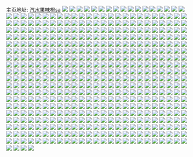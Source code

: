 主页地址: [汽水果味橙sa](https://weibo.com/u/2943602371) 
![](https://wx4.sinaimg.cn/mw2000/af73cec3ly1fm65hm8ot7j20u20u040y.jpg) 
![](https://wx4.sinaimg.cn/mw2000/af73cec3ly1fm65hmw2gzj20u20u0aca.jpg) 
![](https://wx4.sinaimg.cn/mw2000/af73cec3ly1fm65hnww71j20u00u2wjl.jpg) 
![](https://wx4.sinaimg.cn/mw2000/af73cec3ly1fm65hoxb8oj20u20u0why.jpg) 
![](https://wx4.sinaimg.cn/mw2000/af73cec3ly1fm65hpz4c9j20u0140jvy.jpg) 
![](https://wx4.sinaimg.cn/mw2000/af73cec3ly1fm65hw9wbtj22c0340u0x.jpg) 
![](https://wx4.sinaimg.cn/mw2000/af73cec3ly1fm65i18qomj22c02c0e81.jpg) 
![](https://wx4.sinaimg.cn/mw2000/af73cec3ly1fm65i3cevoj20pb0pbwty.jpg) 
![](https://wx4.sinaimg.cn/mw2000/af73cec3ly1fm65ae21bmj20rs0ri1ai.jpg) 
![](https://wx4.sinaimg.cn/mw2000/af73cec3ly1fm657tgxgsj20rs0w3e24.jpg) 
![](https://wx4.sinaimg.cn/mw2000/af73cec3ly1fm657vqfzsj20rs0puarf.jpg) 
![](https://wx4.sinaimg.cn/mw2000/af73cec3ly1fm657q00suj20rs0vkx2c.jpg) 
![](https://wx4.sinaimg.cn/mw2000/af73cec3ly1fm657ydxc1j20rs0tf4j3.jpg) 
![](https://wx4.sinaimg.cn/mw2000/af73cec3ly1fm6584soskj20rs2651ky.jpg) 
![](https://wx4.sinaimg.cn/mw2000/af73cec3ly1fm6587xtgej20rs0vctvv.jpg) 
![](https://wx4.sinaimg.cn/mw2000/af73cec3ly1fm658a7pr1j20rs0ninec.jpg) 
![](https://wx4.sinaimg.cn/mw2000/af73cec3ly1fm5qyq45sqj20yi1a0kjm.jpg) 
![](https://wx4.sinaimg.cn/mw2000/af73cec3ly1fm0fkssz9kj20qo140tc0.jpg) 
![](https://wx4.sinaimg.cn/mw2000/af73cec3ly1fm0fktdiu1j20rs0ii0uh.jpg) 
![](https://wx4.sinaimg.cn/mw2000/af73cec3ly1flyzgnk48hj20qo1bfah1.jpg) 
![](https://wx4.sinaimg.cn/mw2000/af73cec3ly1flunot2a9ij20yi1a0x6q.jpg) 
![](https://wx4.sinaimg.cn/mw2000/af73cec3ly1flunozf30fj22c02c0u0x.jpg) 
![](https://wx4.sinaimg.cn/mw2000/af73cec3ly1flunpgec08j20k00zkqbi.jpg) 
![](https://wx4.sinaimg.cn/mw2000/af73cec3ly1flunqavdi3j20yi1a0kjm.jpg) 
![](https://wx4.sinaimg.cn/mw2000/af73cec3ly1flunqqtqh3j20k00zktak.jpg) 
![](https://wx4.sinaimg.cn/mw2000/af73cec3ly1flsfikdj8uj20yi1a07wi.jpg) 
![](https://wx4.sinaimg.cn/mw2000/af73cec3ly1flsfnlj9wfj23402c0kjm.jpg) 
![](https://wx4.sinaimg.cn/mw2000/af73cec3ly1flsfq5ufmzj20yi1a0kjl.jpg) 
![](https://wx4.sinaimg.cn/mw2000/af73cec3ly1flsfrk0l4yj20yi1a0npe.jpg) 
![](https://wx4.sinaimg.cn/mw2000/af73cec3ly1flsfs81qn0j20yi1a0x6p.jpg) 
![](https://wx4.sinaimg.cn/mw2000/af73cec3ly1flsftr5yu9j20yi1a0b2a.jpg) 
![](https://wx4.sinaimg.cn/mw2000/af73cec3ly1flsfubeypjj20yi1a0qv6.jpg) 
![](https://wx4.sinaimg.cn/mw2000/af73cec3ly1flsfv4kqj2j20yi1a04qq.jpg) 
![](https://wx4.sinaimg.cn/mw2000/af73cec3ly1flsfxj8saxj20yi1a0b2a.jpg) 
![](https://wx4.sinaimg.cn/mw2000/af73cec3ly1fls3997zlsj20k00dcq3x.jpg) 
![](https://wx4.sinaimg.cn/mw2000/af73cec3ly1fls399ltitj20k00dct9g.jpg) 
![](https://wx4.sinaimg.cn/mw2000/af73cec3ly1fls398vthjj20k00dcwfs.jpg) 
![](https://wx4.sinaimg.cn/mw2000/af73cec3gy1flmbiqrlejj20yi1a0u0y.jpg) 
![](https://wx4.sinaimg.cn/mw2000/af73cec3gy1flmbiwvra7j20yi1a0npf.jpg) 
![](https://wx4.sinaimg.cn/mw2000/af73cec3gy1flmbj4x5iwj20yi1a0u0z.jpg) 
![](https://wx4.sinaimg.cn/mw2000/af73cec3gy1flmbjdnvf5j20yi0puu0x.jpg) 
![](https://wx4.sinaimg.cn/mw2000/af73cec3gy1flmbk17fjzj20yi1a0qv7.jpg) 
![](https://wx4.sinaimg.cn/mw2000/af73cec3gy1flmblumq2zj20yi1a0npe.jpg) 
![](https://wx4.sinaimg.cn/mw2000/af73cec3gy1flmbm9p36cj20yi1a0x6r.jpg) 
![](https://wx4.sinaimg.cn/mw2000/af73cec3gy1flmbnbksxzj20yi1a01ky.jpg) 
![](https://wx4.sinaimg.cn/mw2000/af73cec3gy1flmbohrokjj20m80et761.jpg) 
![](https://wx4.sinaimg.cn/mw2000/af73cec3ly1flm8wdadxwj20m80f6jus.jpg) 
![](https://wx4.sinaimg.cn/mw2000/af73cec3ly1flm8wdlw80j20m80ew3z9.jpg) 
![](https://wx4.sinaimg.cn/mw2000/af73cec3ly1flm8wdwyozj20m80esjt3.jpg) 
![](https://wx4.sinaimg.cn/mw2000/af73cec3ly1flm8weequ6j20m80fiq5y.jpg) 
![](https://wx4.sinaimg.cn/mw2000/af73cec3ly1flm8weyt41j20m80fyacu.jpg) 
![](https://wx4.sinaimg.cn/mw2000/af73cec3ly1flm8wfctfij20m80esgmx.jpg) 
![](https://wx4.sinaimg.cn/mw2000/af73cec3ly1flm8wgnbq2j21400u045x.jpg) 
![](https://wx4.sinaimg.cn/mw2000/af73cec3ly1flm8wx30doj20yi0pvb29.jpg) 
![](https://wx4.sinaimg.cn/mw2000/af73cec3ly1flm8yyhbxvj20yi0pve82.jpg) 
![](https://wx4.sinaimg.cn/mw2000/af73cec3ly1flm1evctdmj20yi1a0b2a.jpg) 
![](https://wx4.sinaimg.cn/mw2000/af73cec3ly1flm1fd64zlj20yi1a0kjn.jpg) 
![](https://wx4.sinaimg.cn/mw2000/af73cec3ly1flm1gknuwhj20yi1a04qr.jpg) 
![](https://wx4.sinaimg.cn/mw2000/af73cec3ly1flm1hki46yj20yi1a01kz.jpg) 
![](https://wx4.sinaimg.cn/mw2000/af73cec3ly1flm1iqf72fj20yi0pukjl.jpg) 
![](https://wx4.sinaimg.cn/mw2000/af73cec3ly1flm1jjf8zxj20yi1a0kjm.jpg) 
![](https://wx4.sinaimg.cn/mw2000/af73cec3ly1flm1kc7r6lj20yi0pue81.jpg) 
![](https://wx4.sinaimg.cn/mw2000/af73cec3ly1flm1mrkxm2j20yi0pukjl.jpg) 
![](https://wx4.sinaimg.cn/mw2000/af73cec3ly1flm1ncseaij20yi1a0npe.jpg) 
![](https://wx4.sinaimg.cn/mw2000/af73cec3ly1flm170bdrbj20yi0puu0x.jpg) 
![](https://wx4.sinaimg.cn/mw2000/af73cec3ly1flm181c22dj20yi1a0u0y.jpg) 
![](https://wx4.sinaimg.cn/mw2000/af73cec3ly1flm18fp2oij20yi1a04qr.jpg) 
![](https://wx4.sinaimg.cn/mw2000/af73cec3ly1flm192xb5uj20yi1a0npe.jpg) 
![](https://wx4.sinaimg.cn/mw2000/af73cec3ly1flm19xk4ztj20yi1a01kz.jpg) 
![](https://wx4.sinaimg.cn/mw2000/af73cec3ly1flm1aacgbmj20yi0pux6p.jpg) 
![](https://wx4.sinaimg.cn/mw2000/af73cec3ly1flm1auo2nfj20yi1a0b2a.jpg) 
![](https://wx4.sinaimg.cn/mw2000/af73cec3ly1flm1bqrz9hj20yi1a0e82.jpg) 
![](https://wx4.sinaimg.cn/mw2000/af73cec3ly1flm1bwv4iij20yi1a0x6q.jpg) 
![](https://wx4.sinaimg.cn/mw2000/af73cec3gy1fll668yv7ij21o02yo7jh.jpg) 
![](https://wx4.sinaimg.cn/mw2000/af73cec3gy1fll669kh65j20is0isq7q.jpg) 
![](https://wx4.sinaimg.cn/mw2000/af73cec3gy1fll66fqv2bj21pc0yix6q.jpg) 
![](https://wx4.sinaimg.cn/mw2000/af73cec3gy1fll66kjtjoj21pc0yix6q.jpg) 
![](https://wx4.sinaimg.cn/mw2000/af73cec3gy1fll5birt0bj20go0gowfz.jpg) 
![](https://wx4.sinaimg.cn/mw2000/af73cec3gy1fll5bj66rwj20m80m942e.jpg) 
![](https://wx4.sinaimg.cn/mw2000/af73cec3gy1fll5bjfvynj20go0godgz.jpg) 
![](https://wx4.sinaimg.cn/mw2000/af73cec3gy1fll5bjqh8uj20go0gowfz.jpg) 
![](https://wx4.sinaimg.cn/mw2000/af73cec3gy1fll3wre1tsj20rs0ib0xb.jpg) 
![](https://wx4.sinaimg.cn/mw2000/af73cec3gy1fll3wrqn52j20xb0lyn0y.jpg) 
![](https://wx4.sinaimg.cn/mw2000/af73cec3gy1fll3ws2p3oj20xb0lmn0k.jpg) 
![](https://wx4.sinaimg.cn/mw2000/af73cec3gy1fll3wsgxjvj20xc0ll0wr.jpg) 
![](https://wx4.sinaimg.cn/mw2000/af73cec3gy1fll3wssrv7j20xc0lowhf.jpg) 
![](https://wx4.sinaimg.cn/mw2000/af73cec3gy1fll4qmoq81j20qo0u0gng.jpg) 
![](https://wx4.sinaimg.cn/mw2000/af73cec3gy1fll4qsehqdj21hc2i07wk.jpg) 
![](https://wx4.sinaimg.cn/mw2000/af73cec3gy1fll4qmb18qj20hs0vmq47.jpg) 
![](https://wx4.sinaimg.cn/mw2000/af73cec3gy1flj2u4qec6j20rs0rhkcg.jpg) 
![](https://wx4.sinaimg.cn/mw2000/af73cec3gy1flj2u3h1utj20rs0i8dux.jpg) 
![](https://wx4.sinaimg.cn/mw2000/af73cec3gy1flj2u5vu2sj20rs0ivqh4.jpg) 
![](https://wx4.sinaimg.cn/mw2000/af73cec3ly1flhv4v86a4j21f31w0npf.jpg) 
![](https://wx4.sinaimg.cn/mw2000/af73cec3ly1flhr5lbxxej22c03401ky.jpg) 
![](https://wx4.sinaimg.cn/mw2000/af73cec3ly1flhr5jitrmj23402c01ky.jpg) 
![](https://wx4.sinaimg.cn/mw2000/af73cec3ly1flhr5msvvfj22c03407wi.jpg) 
![](https://wx4.sinaimg.cn/mw2000/af73cec3ly1flhr5okngsj21291w0hdv.jpg) 
![](https://wx4.sinaimg.cn/mw2000/af73cec3ly1flhr5qbp84j22c0340x6p.jpg) 
![](https://wx4.sinaimg.cn/mw2000/af73cec3ly1flhr5r8e7ej22c02c04qp.jpg) 
![](https://wx4.sinaimg.cn/mw2000/af73cec3ly1flgpxu9su1j21f01w04qt.jpg) 
![](https://wx4.sinaimg.cn/mw2000/af73cec3ly1flgoux11yaj22c0340x6p.jpg) 
![](https://wx4.sinaimg.cn/mw2000/af73cec3ly1flel6jqgm5j22c02c0kjl.jpg) 
![](https://wx4.sinaimg.cn/mw2000/af73cec3ly1flel7mslgcj22c0340u0x.jpg) 
![](https://wx4.sinaimg.cn/mw2000/af73cec3ly1flel7u8nlwj22c02c0hdt.jpg) 
![](https://wx4.sinaimg.cn/mw2000/af73cec3ly1flel7db0sxj22c02c0hdt.jpg) 
![](https://wx4.sinaimg.cn/mw2000/af73cec3ly1flel82d0kbj22c02c0kjl.jpg) 
![](https://wx4.sinaimg.cn/mw2000/af73cec3ly1flel84nn0qj20u00u0qbw.jpg) 
![](https://wx4.sinaimg.cn/mw2000/af73cec3ly1flel86m77yj20u00u0dny.jpg) 
![](https://wx4.sinaimg.cn/mw2000/af73cec3ly1flel88pxohj20u00u0gw7.jpg) 
![](https://wx4.sinaimg.cn/mw2000/af73cec3ly1flel8bv48jj20u00u0dz5.jpg) 
![](https://wx4.sinaimg.cn/mw2000/af73cec3ly1fld22uvw9tj21kk2a37wh.jpg) 
![](https://wx4.sinaimg.cn/mw2000/af73cec3ly1fld22u6a6jj21kk29s7wh.jpg) 
![](https://wx4.sinaimg.cn/mw2000/af73cec3ly1flcafq6jbvj22c02c0e82.jpg) 
![](https://wx4.sinaimg.cn/mw2000/af73cec3ly1flcag1qdj4j22c0340qv7.jpg) 
![](https://wx4.sinaimg.cn/mw2000/af73cec3ly1flcag84piqj22c02c0npd.jpg) 
![](https://wx4.sinaimg.cn/mw2000/af73cec3ly1flcaghz2v3j21hp1zk7wj.jpg) 
![](https://wx4.sinaimg.cn/mw2000/af73cec3ly1flcafi6pnpj21ho1zkqv7.jpg) 
![](https://wx4.sinaimg.cn/mw2000/af73cec3ly1flcagtkiahj21ho1zkqv7.jpg) 
![](https://wx4.sinaimg.cn/mw2000/af73cec3ly1flc455euh5j20n00n0gmu.jpg) 
![](https://wx4.sinaimg.cn/mw2000/af73cec3ly1fl3znruu2xj20n00n0gmu.jpg) 
![](https://wx4.sinaimg.cn/mw2000/af73cec3gy1fl1qqg8lynj20u00u0tfi.jpg) 
![](https://wx4.sinaimg.cn/mw2000/af73cec3gy1fl1qqgpdwqj20u00u07aj.jpg) 
![](https://wx4.sinaimg.cn/mw2000/af73cec3gy1fl1qqfkmg1j20u00u0gqw.jpg) 
![](https://wx4.sinaimg.cn/mw2000/af73cec3gy1fl1qqknu2vj21491zk1ky.jpg) 
![](https://wx4.sinaimg.cn/mw2000/af73cec3gy1fl1qqofcuyj21491zku0x.jpg) 
![](https://wx4.sinaimg.cn/mw2000/af73cec3gy1fl1oqw0yc3j20f00hn75e.jpg) 
![](https://wx4.sinaimg.cn/mw2000/af73cec3gy1fl1oqvnz87j20ku0dvwgn.jpg) 
![](https://wx4.sinaimg.cn/mw2000/af73cec3gy1fl1oqwamypj20go0b4jsd.jpg) 
![](https://wx4.sinaimg.cn/mw2000/af73cec3gy1fl1oqwna5hj20ku0d0408.jpg) 
![](https://wx4.sinaimg.cn/mw2000/af73cec3gy1fl1nyqx8loj21901o07sr.jpg) 
![](https://wx4.sinaimg.cn/mw2000/af73cec3gy1fl1nyzxim5j22c0340kjn.jpg) 
![](https://wx4.sinaimg.cn/mw2000/af73cec3ly1fkx4agtzxoj22c0340u0x.jpg) 
![](https://wx4.sinaimg.cn/mw2000/af73cec3ly1fkx4a658d8j23402c0b2a.jpg) 
![](https://wx4.sinaimg.cn/mw2000/af73cec3ly1fkx4aolhz7j22c03407wi.jpg) 
![](https://wx4.sinaimg.cn/mw2000/af73cec3ly1fkx4atxw3yj22c02c0hdt.jpg) 
![](https://wx4.sinaimg.cn/mw2000/af73cec3ly1fkw3zi9hikj20zk1bg4qp.jpg) 
![](https://wx4.sinaimg.cn/mw2000/af73cec3ly1fkw40c0rooj21pc0yinpf.jpg) 
![](https://wx4.sinaimg.cn/mw2000/af73cec3ly1fkw40ow01wj21pc0yiqv6.jpg) 
![](https://wx4.sinaimg.cn/mw2000/af73cec3ly1fkw3zc8ogjj21pc0yi1kz.jpg) 
![](https://wx4.sinaimg.cn/mw2000/af73cec3ly1fkvpdgg480j20ku2xfhdt.jpg) 
![](https://wx4.sinaimg.cn/mw2000/af73cec3ly1fkvf3ykigyj20oe17caio.jpg) 
![](https://wx4.sinaimg.cn/mw2000/af73cec3ly1fkvf3z1y4vj20oe17cajp.jpg) 
![](https://wx4.sinaimg.cn/mw2000/af73cec3ly1fkvf40fweij21291w04qr.jpg) 
![](https://wx4.sinaimg.cn/mw2000/af73cec3ly1fkvf41yipxj21291w01kz.jpg) 
![](https://wx4.sinaimg.cn/mw2000/af73cec3ly1fkvf42n0wkj218g1jkk2v.jpg) 
![](https://wx4.sinaimg.cn/mw2000/af73cec3ly1fkurgzna86j20k00zk1do.jpg) 
![](https://wx4.sinaimg.cn/mw2000/af73cec3ly1fkug4a5pqrj22c02c0x6p.jpg) 
![](https://wx4.sinaimg.cn/mw2000/af73cec3ly1fkug4bc47hj22c02c0qv5.jpg) 
![](https://wx4.sinaimg.cn/mw2000/af73cec3ly1fkug4ck1unj22c02c0npd.jpg) 
![](https://wx4.sinaimg.cn/mw2000/af73cec3ly1fkug4e36p6j22c02c0kjm.jpg) 
![](https://wx4.sinaimg.cn/mw2000/af73cec3ly1fkug4f9hfuj23402c0hdu.jpg) 
![](https://wx4.sinaimg.cn/mw2000/af73cec3ly1fkug48u0q0j22c02c0u0y.jpg) 
![](https://wx4.sinaimg.cn/mw2000/af73cec3ly1fkug4gfqlkj22c02c0e81.jpg) 
![](https://wx4.sinaimg.cn/mw2000/af73cec3ly1fkug4i438bj22c02c04qq.jpg) 
![](https://wx4.sinaimg.cn/mw2000/af73cec3ly1fkug4jic3pj22c02c0e81.jpg) 
![](https://wx4.sinaimg.cn/mw2000/af73cec3ly1fkoihdoql9j20m80kcq6t.jpg) 
![](https://wx4.sinaimg.cn/mw2000/af73cec3ly1fkoihdw789j20m80kcdjt.jpg) 
![](https://wx4.sinaimg.cn/mw2000/af73cec3ly1fkoihecxztj20m80kcgpq.jpg) 
![](https://wx4.sinaimg.cn/mw2000/af73cec3ly1fkoihemhmxj20m80kcadz.jpg) 
![](https://wx4.sinaimg.cn/mw2000/af73cec3ly1fkoihdgweaj20m80kc78n.jpg) 
![](https://wx4.sinaimg.cn/mw2000/af73cec3ly1fkmufs2qa6j20zk1bge81.jpg) 
![](https://wx4.sinaimg.cn/mw2000/af73cec3ly1fkmufv5ygej20u00u0nli.jpg) 
![](https://wx4.sinaimg.cn/mw2000/af73cec3ly1fkkdv80aeoj20qo0qptd2.jpg) 
![](https://wx4.sinaimg.cn/mw2000/af73cec3ly1fkkc0ktvhsj20qo0qptd2.jpg) 
![](https://wx4.sinaimg.cn/mw2000/af73cec3ly1fki5oxu9tqj21hc0uvb2b.jpg) 
![](https://wx4.sinaimg.cn/mw2000/af73cec3ly1fki5pb3t2mj21w01g14qs.jpg) 
![](https://wx4.sinaimg.cn/mw2000/af73cec3ly1fki5peyc4lj20u00u0tzg.jpg) 
![](https://wx4.sinaimg.cn/mw2000/af73cec3ly1fki5pvubwvj21w01f0nph.jpg) 
![](https://wx4.sinaimg.cn/mw2000/af73cec3ly1fki5qekrktj21f01w0x6t.jpg) 
![](https://wx4.sinaimg.cn/mw2000/af73cec3ly1fki5qpeo7oj22c0340b2b.jpg) 
![](https://wx4.sinaimg.cn/mw2000/af73cec3ly1fki5omzeqpj20yv139hdt.jpg) 
![](https://wx4.sinaimg.cn/mw2000/af73cec3ly1fki5qvw4ozj23402c0x6p.jpg) 
![](https://wx4.sinaimg.cn/mw2000/af73cec3ly1fki54yye8zj21ef1wtb2d.jpg) 
![](https://wx4.sinaimg.cn/mw2000/af73cec3ly1fki5535k3gj22ds1sg1kx.jpg) 
![](https://wx4.sinaimg.cn/mw2000/af73cec3ly1fki55sergfj23402c0he0.jpg) 
![](https://wx4.sinaimg.cn/mw2000/af73cec3ly1fki54idoq9j22c02c0npd.jpg) 
![](https://wx4.sinaimg.cn/mw2000/af73cec3ly1fki568aqmyj21w01g21l1.jpg) 
![](https://wx4.sinaimg.cn/mw2000/af73cec3ly1fki56fga5gj22c02c04qq.jpg) 
![](https://wx4.sinaimg.cn/mw2000/af73cec3ly1fki4tiit9vj21w01f0x6s.jpg) 
![](https://wx4.sinaimg.cn/mw2000/af73cec3ly1fki4tksn5tj20qo0qon8u.jpg) 
![](https://wx4.sinaimg.cn/mw2000/af73cec3ly1fki4tmc50rj20qo0qok2p.jpg) 
![](https://wx4.sinaimg.cn/mw2000/af73cec3ly1fki4tnz5buj20qo0qodsb.jpg) 
![](https://wx4.sinaimg.cn/mw2000/af73cec3ly1fki4tpmlt1j20qo0qo4ai.jpg) 
![](https://wx4.sinaimg.cn/mw2000/af73cec3ly1fki4t3f1fxj23402c0u0y.jpg) 
![](https://wx4.sinaimg.cn/mw2000/af73cec3ly1fki4u1kepzj21f01f0u0z.jpg) 
![](https://wx4.sinaimg.cn/mw2000/af73cec3ly1fki4u7vm9yj22c0340qv5.jpg) 
![](https://wx4.sinaimg.cn/mw2000/af73cec3ly1fki4ugkfl4j22c0340kjm.jpg) 
![](https://wx4.sinaimg.cn/mw2000/af73cec3ly1fkgzhe7bf3j20ku1e30yo.jpg) 
![](https://wx4.sinaimg.cn/mw2000/af73cec3ly1fkguczqcjfj22c02c0b29.jpg) 
![](https://wx4.sinaimg.cn/mw2000/af73cec3ly1fkgyh78txwj21n22ao7u9.jpg) 
![](https://wx4.sinaimg.cn/mw2000/af73cec3ly1fkguel0trpj20tr15oe6k.jpg) 
![](https://wx4.sinaimg.cn/mw2000/af73cec3ly1fkguciaywvj215o0rue40.jpg) 
![](https://wx4.sinaimg.cn/mw2000/af73cec3ly1fkguenakfbj20k00s0go4.jpg) 
![](https://wx4.sinaimg.cn/mw2000/af73cec3ly1fkgyhrwsqsj21w01w0kjm.jpg) 
![](https://wx4.sinaimg.cn/mw2000/af73cec3ly1fkfo3scqg8j20zk3w07ga.jpg) 
![](https://wx4.sinaimg.cn/mw2000/af73cec3ly1fkav8quz3aj20u01hcq6h.jpg) 
![](https://wx4.sinaimg.cn/mw2000/af73cec3ly1fkav8q0831j21hc0u0b2c.jpg) 
![](https://wx4.sinaimg.cn/mw2000/af73cec3ly1fkav8rmfjqj20u00u00wz.jpg) 
![](https://wx4.sinaimg.cn/mw2000/af73cec3ly1fkav8smrzfj20k00zkag6.jpg) 
![](https://wx4.sinaimg.cn/mw2000/af73cec3ly1fk9rpcu3ioj22c02c0b29.jpg) 
![](https://wx4.sinaimg.cn/mw2000/af73cec3ly1fk9rqa1zxnj22c02c04qp.jpg) 
![](https://wx4.sinaimg.cn/mw2000/af73cec3ly1fk9rqlmjjij22c02c0hdt.jpg) 
![](https://wx4.sinaimg.cn/mw2000/af73cec3ly1fk9rqvu9qoj20u00u0nlo.jpg) 
![](https://wx4.sinaimg.cn/mw2000/af73cec3ly1fk9ojqzyo7j23402c01ky.jpg) 
![](https://wx4.sinaimg.cn/mw2000/af73cec3ly1fk9ojs1qrbj22c02c0hdt.jpg) 
![](https://wx4.sinaimg.cn/mw2000/af73cec3ly1fk9ojpd1blj22c0340qv6.jpg) 
![](https://wx4.sinaimg.cn/mw2000/af73cec3ly1fk9nl62pssj20u00mik3k.jpg) 
![](https://wx4.sinaimg.cn/mw2000/af73cec3ly1fk9nl782ooj22c02c04qq.jpg) 
![](https://wx4.sinaimg.cn/mw2000/af73cec3ly1fk9nl8wn1yj22c03404qr.jpg) 
![](https://wx4.sinaimg.cn/mw2000/af73cec3ly1fk9nl9nighj20ku0ku44b.jpg) 
![](https://wx4.sinaimg.cn/mw2000/af73cec3ly1fk9nlavjghj20u00u0hdt.jpg) 
![](https://wx4.sinaimg.cn/mw2000/af73cec3ly1fk9nlc3m7tj22c02c0hdt.jpg) 
![](https://wx4.sinaimg.cn/mw2000/af73cec3ly1fk9nl51blkj22c02c0npd.jpg) 
![](https://wx4.sinaimg.cn/mw2000/af73cec3ly1fk9nld7w4wj20u00u01kx.jpg) 
![](https://wx4.sinaimg.cn/mw2000/af73cec3ly1fk9nleum3aj22c03407wi.jpg) 
![](https://wx4.sinaimg.cn/mw2000/af73cec3ly1fk912wlmb8j22c02c0kjl.jpg) 
![](https://wx4.sinaimg.cn/mw2000/af73cec3ly1fk6gv634i2j22c02c0hdt.jpg) 
![](https://wx4.sinaimg.cn/mw2000/af73cec3ly1fk9132de26j22c02c0qv5.jpg) 
![](https://wx4.sinaimg.cn/mw2000/af73cec3ly1fk9137lsr3j22c02c0hdt.jpg) 
![](https://wx4.sinaimg.cn/mw2000/af73cec3ly1fk912rsnqij20u00u0gtr.jpg) 
![](https://wx4.sinaimg.cn/mw2000/af73cec3ly1fk913do0gej22c02c0u0x.jpg) 
![](https://wx4.sinaimg.cn/mw2000/af73cec3ly1fk913ifcmzj22c02c0e81.jpg) 
![](https://wx4.sinaimg.cn/mw2000/af73cec3ly1fk913jpp3mj20u00u0jz6.jpg) 
![](https://wx4.sinaimg.cn/mw2000/af73cec3ly1fk913kyvusj20u00u0gqn.jpg) 
![](https://wx4.sinaimg.cn/mw2000/af73cec3ly1fk8jstj5r9j20yi0yidoj.jpg) 
![](https://wx4.sinaimg.cn/mw2000/af73cec3ly1fk7vl0k6svj20n012u0vb.jpg) 
![](https://wx4.sinaimg.cn/mw2000/af73cec3ly1fk34n9863aj20k00zkwus.jpg) 
![](https://wx4.sinaimg.cn/mw2000/af73cec3ly1fk34nvqtokj22c02c0kjm.jpg) 
![](https://wx4.sinaimg.cn/mw2000/af73cec3ly1fk34ncbre5j20k00zkx0e.jpg) 
![](https://wx4.sinaimg.cn/mw2000/af73cec3ly1fk34n6rxmnj20k00zk7p0.jpg) 
![](https://wx4.sinaimg.cn/mw2000/af73cec3ly1fk34nngqgyj22c02c0kjm.jpg) 
![](https://wx4.sinaimg.cn/mw2000/af73cec3ly1fk34nf6p7fj20k00zkx02.jpg) 
![](https://wx4.sinaimg.cn/mw2000/af73cec3ly1fk34ta0zfzj20k00zkk8z.jpg) 
![](https://wx4.sinaimg.cn/mw2000/af73cec3ly1fk34tebwccj22c02c0b29.jpg) 
![](https://wx4.sinaimg.cn/mw2000/af73cec3ly1fk34tf92adj20o90o9q4m.jpg) 
![](https://wx4.sinaimg.cn/mw2000/af73cec3ly1fk2qfvyr91g20ao0740sj.jpg) 
![](https://wx4.sinaimg.cn/mw2000/af73cec3ly1fk2qfvrz67g20b408ae81.jpg) 
![](https://wx4.sinaimg.cn/mw2000/af73cec3ly1fjz8zvcgxej21o02yo1l1.jpg) 
![](https://wx4.sinaimg.cn/mw2000/af73cec3ly1fjz8zt6qylj21o02yonpg.jpg) 
![](https://wx4.sinaimg.cn/mw2000/af73cec3ly1fjz8yscd97j21jk27lb2b.jpg) 
![](https://wx4.sinaimg.cn/mw2000/af73cec3ly1fjxeupde33j20de0go3zm.jpg) 
![](https://wx4.sinaimg.cn/mw2000/af73cec3ly1fjxeuq30mhj21410qoact.jpg) 
![](https://wx4.sinaimg.cn/mw2000/af73cec3ly1fjxeuovd03j21kw10swmc.jpg) 
![](https://wx4.sinaimg.cn/mw2000/af73cec3ly1fjpzcnxl7jj20yi0pfn7l.jpg) 
![](https://wx4.sinaimg.cn/mw2000/af73cec3ly1fjpzcnnls9j20yi09tq7t.jpg) 
![](https://wx4.sinaimg.cn/mw2000/af73cec3ly1fjlfiy469yj20k00zkqd6.jpg) 
![](https://wx4.sinaimg.cn/mw2000/af73cec3ly1fjlenq67o3j20k00zkjzq.jpg) 
![](https://wx4.sinaimg.cn/mw2000/af73cec3ly1fjlenryf9cj22c02c0b29.jpg) 
![](https://wx4.sinaimg.cn/mw2000/af73cec3ly1fjlenu17l6j22c02c0npd.jpg) 
![](https://wx4.sinaimg.cn/mw2000/af73cec3ly1fjlenvjld8j22c02c07wh.jpg) 
![](https://wx4.sinaimg.cn/mw2000/af73cec3ly1fjlenx20yqj22c02c01kx.jpg) 
![](https://wx4.sinaimg.cn/mw2000/af73cec3ly1fjlenyzgjxj20k00zkaig.jpg) 
![](https://wx4.sinaimg.cn/mw2000/af73cec3ly1fjclkvo8jpj20k00zk1kx.jpg) 
![](https://wx4.sinaimg.cn/mw2000/af73cec3ly1fjclkqi7hoj20k00zkttd.jpg) 
![](https://wx4.sinaimg.cn/mw2000/af73cec3ly1fjcll2ueetj20k00zknny.jpg) 
![](https://wx4.sinaimg.cn/mw2000/af73cec3ly1fjcll7xncyj20k00zktk0.jpg) 
![](https://wx4.sinaimg.cn/mw2000/af73cec3ly1fjclla1s9dj20k00zkdol.jpg) 
![](https://wx4.sinaimg.cn/mw2000/af73cec3ly1fjcln5kqdkj20k00zkjvz.jpg) 
![](https://wx4.sinaimg.cn/mw2000/af73cec3ly1fjaybu5r9yj20hs0qo76a.jpg) 
![](https://wx4.sinaimg.cn/mw2000/af73cec3ly1fj5n9gcwaoj21291w0kjm.jpg) 
![](https://wx4.sinaimg.cn/mw2000/af73cec3ly1fj1in8mlegj20zk0zkn2r.jpg) 
![](https://wx4.sinaimg.cn/mw2000/af73cec3ly1fj1in8yq17j20zk0zkq81.jpg) 
![](https://wx4.sinaimg.cn/mw2000/af73cec3ly1fj1ihq9i8rj20jy0zkgq9.jpg) 
![](https://wx4.sinaimg.cn/mw2000/af73cec3ly1fj1ifc4h70j20go114dk7.jpg) 
![](https://wx4.sinaimg.cn/mw2000/af73cec3ly1fj1ifbreymj20k00zkn0r.jpg) 
![](https://wx4.sinaimg.cn/mw2000/af73cec3ly1fizhxjrzu6j20hs0qo77j.jpg) 
![](https://wx4.sinaimg.cn/mw2000/af73cec3ly1fizgceb7gbj20gr0aetax.jpg) 
![](https://wx4.sinaimg.cn/mw2000/af73cec3ly1fiwduh9ntsj20k00qo41d.jpg) 
![](https://wx4.sinaimg.cn/mw2000/af73cec3ly1fiwdui02cuj20k00pggos.jpg) 
![](https://wx4.sinaimg.cn/mw2000/af73cec3ly1fiwdqijt69j20zk0p4whd.jpg) 
![](https://wx4.sinaimg.cn/mw2000/af73cec3ly1fiwdqhv0lhj20zk0p476u.jpg) 
![](https://wx4.sinaimg.cn/mw2000/af73cec3ly1fiwdqjoeuhj20zk23qago.jpg) 
![](https://wx4.sinaimg.cn/mw2000/af73cec3ly1fiwdotn9suj20nc0mg77m.jpg) 
![](https://wx4.sinaimg.cn/mw2000/af73cec3ly1fiwdk37kmgj20k00qoq5l.jpg) 
![](https://wx4.sinaimg.cn/mw2000/af73cec3ly1fiwdk3t5y2j20k00n4go4.jpg) 
![](https://wx4.sinaimg.cn/mw2000/af73cec3ly1fiwditmoycj20k00k0dj7.jpg) 
![](https://wx4.sinaimg.cn/mw2000/af73cec3ly1fiwdiwqcq7j20yi0vwah2.jpg) 
![](https://wx4.sinaimg.cn/mw2000/af73cec3ly1fiwdistzuej20wg0zktdc.jpg) 
![](https://wx4.sinaimg.cn/mw2000/af73cec3ly1fiwdixocidj20qi0zkq78.jpg) 
![](https://wx4.sinaimg.cn/mw2000/af73cec3ly1fiwdag322kj22c0340x6v.jpg) 
![](https://wx4.sinaimg.cn/mw2000/af73cec3ly1fiwd9rb4zwj20zk0qoqhp.jpg) 
![](https://wx4.sinaimg.cn/mw2000/af73cec3ly1fivsr7ws4hj22c0340u11.jpg) 
![](https://wx4.sinaimg.cn/mw2000/af73cec3ly1fiv6dvfgs6j20yi0puhdt.jpg) 
![](https://wx4.sinaimg.cn/mw2000/af73cec3ly1fiunbdsbscj20k00zkk8s.jpg) 
![](https://wx4.sinaimg.cn/mw2000/af73cec3ly1fitv1virsoj20yi0yix6p.jpg) 
![](https://wx4.sinaimg.cn/mw2000/af73cec3ly1fitksa66aaj22c02c0b2e.jpg) 
![](https://wx4.sinaimg.cn/mw2000/af73cec3ly1firh5k2fwuj234022o1l3.jpg) 
![](https://wx4.sinaimg.cn/mw2000/af73cec3ly1finnx1kvywj20yi1pce46.jpg) 
![](https://wx4.sinaimg.cn/mw2000/af73cec3ly1finnx0ypnrj20hs0yr436.jpg) 
![](https://wx4.sinaimg.cn/mw2000/af73cec3ly1fikjynflcjj20hs0k6nat.jpg) 
![](https://wx4.sinaimg.cn/mw2000/af73cec3ly1fikjz1m2nkj20g40fqqf5.jpg) 
![](https://wx4.sinaimg.cn/mw2000/af73cec3ly1fik6bntcbjj20cc1pcb29.jpg) 
![](https://wx4.sinaimg.cn/mw2000/af73cec3ly1fij8rkhvngj20k00dbjrx.jpg) 
![](https://wx4.sinaimg.cn/mw2000/af73cec3ly1fij8rlvos2j21o02yo1l0.jpg) 
![](https://wx4.sinaimg.cn/mw2000/af73cec3ly1fij8rnsjm6j21o02yo1l0.jpg) 
![](https://wx4.sinaimg.cn/mw2000/af73cec3ly1fij8roe58xj211r0qogn9.jpg) 
![](https://wx4.sinaimg.cn/mw2000/af73cec3ly1fij8rond9lj20zk0no3zi.jpg) 
![](https://wx4.sinaimg.cn/mw2000/af73cec3ly1fij19vhs8wj20hs1dg7wh.jpg) 
![](https://wx4.sinaimg.cn/mw2000/af73cec3ly1fij1a154lfj20du1pcb29.jpg) 
![](https://wx4.sinaimg.cn/mw2000/af73cec3ly1fifidc28otj20fs1pckjl.jpg) 
![](https://wx4.sinaimg.cn/mw2000/af73cec3ly1fiegjjtkikj20du1pc7wh.jpg) 
![](https://wx4.sinaimg.cn/mw2000/af73cec3ly1fiegev3xnej20hs1dgb29.jpg) 
![](https://wx4.sinaimg.cn/mw2000/af73cec3ly1fieg7zhk1wj20ht1n7npd.jpg) 
![](https://wx4.sinaimg.cn/mw2000/af73cec3ly1fi82x062bbj22c02c4kjl.jpg) 
![](https://wx4.sinaimg.cn/mw2000/af73cec3ly1fi82wulabfj213l0otkiw.jpg) 
![](https://wx4.sinaimg.cn/mw2000/af73cec3ly1fi82x4rxgvj213t0p2tuv.jpg) 
![](https://wx4.sinaimg.cn/mw2000/af73cec3ly1fi6hnwbgcvj20hs13p1kx.jpg) 
![](https://wx4.sinaimg.cn/mw2000/af73cec3ly1fi5lbuncl1j23402c01kx.jpg) 
![](https://wx4.sinaimg.cn/mw2000/af73cec3ly1fi5i1r99lmj20ez0k2jvg.jpg) 
![](https://wx4.sinaimg.cn/mw2000/af73cec3ly1fi5h2brp2lj20yi1pc4qg.jpg) 
![](https://wx4.sinaimg.cn/mw2000/af73cec3ly1fi5fphikohj20k00zkngq.jpg) 
![](https://wx4.sinaimg.cn/mw2000/af73cec3ly1fi11j14nj9j20qo0zkgrn.jpg) 
![](https://wx4.sinaimg.cn/mw2000/af73cec3ly1fi11j28gc7j22c0340npd.jpg) 
![](https://wx4.sinaimg.cn/mw2000/af73cec3ly1fi11j3m3zhj22c0340b29.jpg) 
![](https://wx4.sinaimg.cn/mw2000/af73cec3ly1fi11j4smwaj22c02c4u03.jpg) 
![](https://wx4.sinaimg.cn/mw2000/af73cec3ly1fi11j0pw7uj20k00ezwjx.jpg) 
![](https://wx4.sinaimg.cn/mw2000/af73cec3ly1fi11j6eavcj22c0340hdt.jpg) 
![](https://wx4.sinaimg.cn/mw2000/af73cec3ly1fi11j88c6wj23402c0hdw.jpg) 
![](https://wx4.sinaimg.cn/mw2000/af73cec3ly1fi11ja6j2uj22c02c0b2c.jpg) 
![](https://wx4.sinaimg.cn/mw2000/af73cec3ly1fi11jcszczj22c02c0u10.jpg) 
![](https://wx4.sinaimg.cn/mw2000/af73cec3ly1fhwgd9nbp0j20hs1dgki4.jpg) 
![](https://wx4.sinaimg.cn/mw2000/af73cec3ly1fhwge96co3j20hs1n77wh.jpg) 
![](https://wx4.sinaimg.cn/mw2000/af73cec3ly1fhwgb60wmjj20hs1n74qp.jpg) 
![](https://wx4.sinaimg.cn/mw2000/af73cec3ly1fhwgbao0awj20hs26qe81.jpg) 
![](https://wx4.sinaimg.cn/mw2000/af73cec3ly1fhwgb1z5wbj20hs1n74qp.jpg) 
![](https://wx4.sinaimg.cn/mw2000/af73cec3ly1fhwgbf9ixqj20hs1dg1kx.jpg) 
![](https://wx4.sinaimg.cn/mw2000/af73cec3ly1fhrkib7tjgj20yi1pcnpe.jpg) 
![](https://wx4.sinaimg.cn/mw2000/af73cec3ly1fhpbt280aej20k00zkws1.jpg) 
![](https://wx4.sinaimg.cn/mw2000/af73cec3ly1fhpbpe31i1j22c02c0x6p.jpg) 
![](https://wx4.sinaimg.cn/mw2000/af73cec3ly1fhcygq5y3pj20yi0pu4jm.jpg) 
![](https://wx4.sinaimg.cn/mw2000/af73cec3ly1fhcy0fjgrxj20qo0zkgvy.jpg) 
![](https://wx4.sinaimg.cn/mw2000/af73cec3ly1fha8bjd0yzj20zk0qo167.jpg) 
![](https://wx4.sinaimg.cn/mw2000/af73cec3ly1fha8brvnrjj20qo0zk7f6.jpg) 
![](https://wx4.sinaimg.cn/mw2000/af73cec3ly1fha6w76po4j20k00zk7wh.jpg) 
![](https://wx4.sinaimg.cn/mw2000/af73cec3ly1fha6tnmmi1j20yi0pue81.jpg) 
![](https://wx4.sinaimg.cn/mw2000/af73cec3ly1fha6tx8r3oj20yi0pue81.jpg) 
![](https://wx4.sinaimg.cn/mw2000/af73cec3ly1fha6mxjetsj20yi1a0hdu.jpg) 
![](https://wx4.sinaimg.cn/mw2000/af73cec3ly1fh9eoqpei8j20u00u0aw1.jpg) 
![](https://wx4.sinaimg.cn/mw2000/af73cec3ly1fh90hndx3dj21o02yokjm.jpg) 
![](https://wx4.sinaimg.cn/mw2000/af73cec3gy1fh2g9vd1ooj22c0340b2e.jpg) 
![](https://wx4.sinaimg.cn/mw2000/af73cec3gy1fh2gaxywrlj22c03407wo.jpg) 
![](https://wx4.sinaimg.cn/mw2000/af73cec3gy1fh2ga16dvlj22c0340qv5.jpg) 
![](https://wx4.sinaimg.cn/mw2000/af73cec3gy1fh2g18twojj23402c0qva.jpg) 
![](https://wx4.sinaimg.cn/mw2000/af73cec3gy1fh2g1fimm6j22c02c0e86.jpg) 
![](https://wx4.sinaimg.cn/mw2000/af73cec3gy1fh2g11wqskj23402c0qva.jpg) 
![](https://wx4.sinaimg.cn/mw2000/af73cec3gy1fh2g1mtxhej22c02c0npj.jpg) 
![](https://wx4.sinaimg.cn/mw2000/af73cec3gy1fh2g1susu7j23402c0kjp.jpg) 
![](https://wx4.sinaimg.cn/mw2000/af73cec3gy1fh2g1zklwcj23402c0u12.jpg) 
![](https://wx4.sinaimg.cn/mw2000/af73cec3gy1fh2g26xjtyj23402c01l2.jpg) 
![](https://wx4.sinaimg.cn/mw2000/af73cec3gy1fh2g2cfkguj23402c0qv9.jpg) 
![](https://wx4.sinaimg.cn/mw2000/af73cec3gy1fh2g2koyjlj23402c0e88.jpg) 
![](https://wx4.sinaimg.cn/mw2000/af73cec3gy1fh1x5vij0oj22c02c0kjl.jpg) 
![](https://wx4.sinaimg.cn/mw2000/af73cec3gy1fh1g5tz32vj20k00zkx1w.jpg) 
![](https://wx4.sinaimg.cn/mw2000/af73cec3gy1fh1g61fz85j23402c01l1.jpg) 
![](https://wx4.sinaimg.cn/mw2000/af73cec3gy1fh1g64w2qlj20zk1bgqv5.jpg) 
![](https://wx4.sinaimg.cn/mw2000/af73cec3gy1fh1g66geqjj20k00zkth2.jpg) 
![](https://wx4.sinaimg.cn/mw2000/af73cec3gy1fh1c0a5ul9j22c02c01l2.jpg) 
![](https://wx4.sinaimg.cn/mw2000/af73cec3gy1fh1c0hksuuj23402c0npj.jpg) 
![](https://wx4.sinaimg.cn/mw2000/af73cec3gy1fh1c0o6wmaj22c02c0e85.jpg) 
![](https://wx4.sinaimg.cn/mw2000/af73cec3gy1fh1c0u9p69j22c02c0x6t.jpg) 
![](https://wx4.sinaimg.cn/mw2000/af73cec3gy1fgzrs6kdy4j22io1w0qv5.jpg) 
![](https://wx4.sinaimg.cn/mw2000/af73cec3gy1fgzrsa7v90j22io1w0npd.jpg) 
![](https://wx4.sinaimg.cn/mw2000/af73cec3gy1fgzrsp05fsj22uj25she1.jpg) 
![](https://wx4.sinaimg.cn/mw2000/af73cec3gy1fgzrs336xnj20qo0zkq78.jpg) 
![](https://wx4.sinaimg.cn/mw2000/af73cec3gy1fgzrsruixmj20zk0qowwy.jpg) 
![](https://wx4.sinaimg.cn/mw2000/af73cec3gy1fgzrsu32thj20qo0zk7l5.jpg) 
![](https://wx4.sinaimg.cn/mw2000/af73cec3gy1fgzrsw0zdlj20qo0zkwtg.jpg) 
![](https://wx4.sinaimg.cn/mw2000/af73cec3gy1fgzrsxrkzoj20qo0zkwt2.jpg) 
![](https://wx4.sinaimg.cn/mw2000/af73cec3gy1fgzrt8kwjyj22c02pm4qu.jpg) 
![](https://wx4.sinaimg.cn/mw2000/af73cec3gy1fgzjh8mcv9j22c0340qv5.jpg) 
![](https://wx4.sinaimg.cn/mw2000/af73cec3gy1fgzjhbh940j22c02c07wi.jpg) 
![](https://wx4.sinaimg.cn/mw2000/af73cec3gy1fgzjhdrezwj22c02c0b29.jpg) 
![](https://wx4.sinaimg.cn/mw2000/af73cec3gy1fgzjhgoiprj22c03407wh.jpg) 
![](https://wx4.sinaimg.cn/mw2000/af73cec3gy1fgzjhn9vqwj22c0340he0.jpg) 
![](https://wx4.sinaimg.cn/mw2000/af73cec3gy1fgzjhu03khj22c02c0kjq.jpg) 
![](https://wx4.sinaimg.cn/mw2000/af73cec3ly1fgwhu99sq7j20k00zkagu.jpg) 
![](https://wx4.sinaimg.cn/mw2000/af73cec3ly1fgwhu8ugc7j20k00zkgus.jpg) 
![](https://wx4.sinaimg.cn/mw2000/af73cec3ly1fgwhu9rf8sj20k00zkwli.jpg) 
![](https://wx4.sinaimg.cn/mw2000/af73cec3ly1fgwhuacsl0j20k00zkah6.jpg) 
![](https://wx4.sinaimg.cn/mw2000/af73cec3ly1fgwhuatrl4j20k00zkaik.jpg) 
![](https://wx4.sinaimg.cn/mw2000/af73cec3ly1fgwhubkfrfj20k00zk487.jpg) 
![](https://wx4.sinaimg.cn/mw2000/af73cec3ly1fgtpk7c0ivj20yi19w1ky.jpg) 
![](https://wx4.sinaimg.cn/mw2000/af73cec3ly1fgslok5ls8j20yi0puhdt.jpg) 
![](https://wx4.sinaimg.cn/mw2000/af73cec3ly1fgm7c8v4v2j20zk1bgqv5.jpg) 
![](https://wx4.sinaimg.cn/mw2000/af73cec3ly1fgm7cecj4fj20zk1bgnpd.jpg) 
![](https://wx4.sinaimg.cn/mw2000/af73cec3ly1fgm745zfwfj20yi1a01kx.jpg) 
![](https://wx4.sinaimg.cn/mw2000/af73cec3ly1fg8duspukyj22c0340kjm.jpg) 
![](https://wx4.sinaimg.cn/mw2000/af73cec3ly1fg8dqbddxaj20k00zk78z.jpg) 
![](https://wx4.sinaimg.cn/mw2000/af73cec3ly1fg4z53nzcdj20k00zk7em.jpg) 
![](https://wx4.sinaimg.cn/mw2000/af73cec3ly1fg4z548kk3j20k00zkqc7.jpg) 
![](https://wx4.sinaimg.cn/mw2000/af73cec3ly1fg4z54l4o9j20k00zk7e8.jpg) 
![](https://wx4.sinaimg.cn/mw2000/af73cec3ly1fg2ko4kbqnj20ku0rsn25.jpg) 
![](https://wx4.sinaimg.cn/mw2000/af73cec3ly1fg2ko4yfjcj20ku0rs448.jpg) 
![](https://wx4.sinaimg.cn/mw2000/af73cec3ly1fg2ko5pq5ej20ku0rsq4x.jpg) 
![](https://wx4.sinaimg.cn/mw2000/af73cec3ly1fg2ko43uvnj20k00zkdl0.jpg) 
![](https://wx4.sinaimg.cn/mw2000/af73cec3ly1fg2dep6vsjj22c0340b2b.jpg) 
![](https://wx4.sinaimg.cn/mw2000/af73cec3ly1fg2dequvatj22c0340u0x.jpg) 
![](https://wx4.sinaimg.cn/mw2000/af73cec3ly1fg2dge73kvj22c03404qr.jpg) 
![](https://wx4.sinaimg.cn/mw2000/af73cec3ly1fg2dgcejepj22c0340x6p.jpg) 
![](https://wx4.sinaimg.cn/mw2000/af73cec3ly1fg2dgexwdjj20k00zkdl0.jpg) 
![](https://wx4.sinaimg.cn/mw2000/af73cec3ly1fg2dggit38j22c0340x6r.jpg) 
![](https://wx4.sinaimg.cn/mw2000/af73cec3gy1ffzpll77usj22c03401ky.jpg) 
![](https://wx4.sinaimg.cn/mw2000/af73cec3gy1ffzplqaebjj23402c0e82.jpg) 
![](https://wx4.sinaimg.cn/mw2000/af73cec3gy1ffzplsjfgxj22c03404qq.jpg) 
![](https://wx4.sinaimg.cn/mw2000/af73cec3gy1ffzplwlcoej22c0340u0y.jpg) 
![](https://wx4.sinaimg.cn/mw2000/af73cec3gy1ffzplz2pnnj22c0340qv6.jpg) 
![](https://wx4.sinaimg.cn/mw2000/af73cec3gy1ffzpm1s8sij22c0340u0x.jpg) 
![](https://wx4.sinaimg.cn/mw2000/af73cec3gy1ffzpm3sm6nj22c0340qv5.jpg) 
![](https://wx4.sinaimg.cn/mw2000/af73cec3gy1ffzplhr7ihj23402c0b2a.jpg) 
![](https://wx4.sinaimg.cn/mw2000/af73cec3gy1ffzpnkv524j21f01w0kfo.jpg) 
![](https://wx4.sinaimg.cn/mw2000/af73cec3gy1ffxtpdbjihj22c0340e82.jpg) 
![](https://wx4.sinaimg.cn/mw2000/af73cec3gy1ffxtpbvyyyj22c0340kjm.jpg) 
![](https://wx4.sinaimg.cn/mw2000/af73cec3gy1ffxrmgh8pbj20n01si4qp.jpg) 
![](https://wx4.sinaimg.cn/mw2000/af73cec3ly1ffxi3yqzfgj22c03401kx.jpg) 
![](https://wx4.sinaimg.cn/mw2000/af73cec3ly1ffxi3wqkk1j22c03401kx.jpg) 
![](https://wx4.sinaimg.cn/mw2000/af73cec3ly1ffxi401njpj22c0340axl.jpg) 
![](https://wx4.sinaimg.cn/mw2000/af73cec3ly1ffxi41ejnsj22c0340axq.jpg) 
![](https://wx4.sinaimg.cn/mw2000/af73cec3ly1ffxi42gpnbj22c0340qux.jpg) 
![](https://wx4.sinaimg.cn/mw2000/af73cec3ly1ffxi43qh3gj23402c0b2a.jpg) 
![](https://wx4.sinaimg.cn/mw2000/af73cec3gy1ffwxggzpqtj20qo0qo0us.jpg) 
![](https://wx4.sinaimg.cn/mw2000/af73cec3ly1ffwebnux39j20k00zktvx.jpg) 
![](https://wx4.sinaimg.cn/mw2000/af73cec3ly1ffs0n44xjxj20k00sut9x.jpg) 
![](https://wx4.sinaimg.cn/mw2000/af73cec3ly1ffs0n3yua4g205k05kq30.jpg) 
![](https://wx4.sinaimg.cn/mw2000/af73cec3ly1ffpwequnxaj21a11x1hdw.jpg) 
![](https://wx4.sinaimg.cn/mw2000/af73cec3ly1ffbjjw4oa4j22c0340hdu.jpg) 
![](https://wx4.sinaimg.cn/mw2000/af73cec3ly1ffbjjj3r4gj22c0340u0y.jpg) 
![](https://wx4.sinaimg.cn/mw2000/af73cec3ly1ffbjk5n0oyj22c0340u0x.jpg) 
![](https://wx4.sinaimg.cn/mw2000/af73cec3ly1ffabe4wsyij20yi1pc1kz.jpg) 
![](https://wx4.sinaimg.cn/mw2000/af73cec3ly1ff98ixyyggj21pc0yihdu.jpg) 
![](https://wx4.sinaimg.cn/mw2000/af73cec3ly1ff98izrw70j21pc0yiqv7.jpg) 
![](https://wx4.sinaimg.cn/mw2000/af73cec3ly1ff7be805jlj21f21w0dzi.jpg) 
![](https://wx4.sinaimg.cn/mw2000/af73cec3ly1ff7bes4oocj21ho1zk1l2.jpg) 
![](https://wx4.sinaimg.cn/mw2000/af73cec3ly1ff7bf71wvxj22c0340npg.jpg) 
![](https://wx4.sinaimg.cn/mw2000/af73cec3ly1ff7bfnu34bj23402c0hdx.jpg) 
![](https://wx4.sinaimg.cn/mw2000/af73cec3ly1ff7bg46ekbj22c03407wl.jpg) 
![](https://wx4.sinaimg.cn/mw2000/af73cec3ly1ff7bgrg99ej21ho1zknpj.jpg) 
![](https://wx4.sinaimg.cn/mw2000/af73cec3ly1ff7bh8e1shj22c0340kjp.jpg) 
![](https://wx4.sinaimg.cn/mw2000/af73cec3ly1ff7bhletpzj22c03404qs.jpg) 
![](https://wx4.sinaimg.cn/mw2000/af73cec3ly1ff7bhs1whpj22c0340x6p.jpg) 
![](https://wx4.sinaimg.cn/mw2000/af73cec3ly1ff7b5jnzq1j22c03407wj.jpg) 
![](https://wx4.sinaimg.cn/mw2000/af73cec3ly1ff7b5p2bdmj22c0340kjl.jpg) 
![](https://wx4.sinaimg.cn/mw2000/af73cec3ly1ff7b5uz7kbj22c0340hdt.jpg) 
![](https://wx4.sinaimg.cn/mw2000/af73cec3ly1ff7b62v0o7j22c0340hdu.jpg) 
![](https://wx4.sinaimg.cn/mw2000/af73cec3ly1ff7b6a1rc8j22c03404qq.jpg) 
![](https://wx4.sinaimg.cn/mw2000/af73cec3ly1ff7b6i204lj22c0340e82.jpg) 
![](https://wx4.sinaimg.cn/mw2000/af73cec3ly1ff7b6pqrzoj22c0340e82.jpg) 
![](https://wx4.sinaimg.cn/mw2000/af73cec3ly1ff7b6xw3vpj22c0340e82.jpg) 
![](https://wx4.sinaimg.cn/mw2000/af73cec3ly1ff7b75s0dzj22c0340e82.jpg) 
![](https://wx4.sinaimg.cn/mw2000/af73cec3ly1ff7b2uxsu2j22c0340b2b.jpg) 
![](https://wx4.sinaimg.cn/mw2000/af73cec3ly1ff7b35wxttj22c0340hdv.jpg) 
![](https://wx4.sinaimg.cn/mw2000/af73cec3ly1ff7b3ne9zhj22c0340nph.jpg) 
![](https://wx4.sinaimg.cn/mw2000/af73cec3ly1ff7b41s80bj22c0340npf.jpg) 
![](https://wx4.sinaimg.cn/mw2000/af73cec3ly1ff7b4bq02vj22c0340x6q.jpg) 
![](https://wx4.sinaimg.cn/mw2000/af73cec3ly1ff7b4lqxc4j22c0340x6q.jpg) 
![](https://wx4.sinaimg.cn/mw2000/af73cec3ly1ff7b4tp9wfj22c0340b2a.jpg) 
![](https://wx4.sinaimg.cn/mw2000/af73cec3ly1ff7b2kf88yj22c0340qv8.jpg) 
![](https://wx4.sinaimg.cn/mw2000/af73cec3ly1ff7b59bri5j22c03407wl.jpg) 
![](https://wx4.sinaimg.cn/mw2000/af73cec3ly1ff77tnextyj22c03404qq.jpg) 
![](https://wx4.sinaimg.cn/mw2000/af73cec3ly1ff77trcjttj22c03401l1.jpg) 
![](https://wx4.sinaimg.cn/mw2000/af73cec3ly1ff77tzojbhj22c0340b2c.jpg) 
![](https://wx4.sinaimg.cn/mw2000/af73cec3ly1ff77upb6emj22c03407wl.jpg) 
![](https://wx4.sinaimg.cn/mw2000/af73cec3ly1ff77uzpwidj22c0340b2b.jpg) 
![](https://wx4.sinaimg.cn/mw2000/af73cec3ly1ff77v62btjj22c03404qr.jpg) 
![](https://wx4.sinaimg.cn/mw2000/af73cec3ly1ff77tekfgvj21ho1zku13.jpg) 
![](https://wx4.sinaimg.cn/mw2000/af73cec3ly1ff77vkvqt9j21ho1zk7wn.jpg) 
![](https://wx4.sinaimg.cn/mw2000/af73cec3ly1ff77w18k6mj21zk1honpj.jpg) 
![](https://wx4.sinaimg.cn/mw2000/af73cec3ly1ff52eqrs2qj22c0340npd.jpg) 
![](https://wx4.sinaimg.cn/mw2000/af73cec3ly1ff52eslck8j22c0340hdt.jpg) 
![](https://wx4.sinaimg.cn/mw2000/af73cec3ly1ff3t4n77chj22c0340e82.jpg) 
![](https://wx4.sinaimg.cn/mw2000/af73cec3ly1ff3t4qpd70j22c03407wl.jpg) 
![](https://wx4.sinaimg.cn/mw2000/af73cec3ly1ff3t4tcz86j22c0340kjn.jpg) 
![](https://wx4.sinaimg.cn/mw2000/af73cec3ly1ff3t4x5sxwj22c03401l0.jpg) 
![](https://wx4.sinaimg.cn/mw2000/af73cec3ly1ff3t52e2inj22c0340hdx.jpg) 
![](https://wx4.sinaimg.cn/mw2000/af73cec3ly1ff3t5q0fczj22c0340e83.jpg) 
![](https://wx4.sinaimg.cn/mw2000/af73cec3ly1ff3t5wo4omj21f21w0e6v.jpg) 
![](https://wx4.sinaimg.cn/mw2000/af73cec3ly1ff3t5y4lh6j20yi1pc104.jpg) 
![](https://wx4.sinaimg.cn/mw2000/af73cec3ly1ff3t6bawroj22c0340npe.jpg) 
![](https://wx4.sinaimg.cn/mw2000/af73cec3ly1fevq001k35j22c0340b2b.jpg) 
![](https://wx4.sinaimg.cn/mw2000/af73cec3ly1fevq04uj10j22c0340e85.jpg) 
![](https://wx4.sinaimg.cn/mw2000/af73cec3ly1fevpzvzczxj22c0340u10.jpg) 
![](https://wx4.sinaimg.cn/mw2000/af73cec3ly1fevq0875g1j22c03404qr.jpg) 
![](https://wx4.sinaimg.cn/mw2000/af73cec3ly1fevq0a8egnj23402c0kjl.jpg) 
![](https://wx4.sinaimg.cn/mw2000/af73cec3ly1fevq0erg0yj22c0340kjo.jpg) 
![](https://wx4.sinaimg.cn/mw2000/af73cec3ly1fevq0hpysqj22c0340kjm.jpg) 
![](https://wx4.sinaimg.cn/mw2000/af73cec3ly1fevq0lrxs7j22c0340e84.jpg) 
![](https://wx4.sinaimg.cn/mw2000/af73cec3ly1fevq0mwxwoj21f21w0ql4.jpg) 
![](https://wx4.sinaimg.cn/mw2000/af73cec3ly1feti8d8oymj22c0340kjm.jpg) 
![](https://wx4.sinaimg.cn/mw2000/af73cec3ly1feti8fal0pj22c03407wk.jpg) 
![](https://wx4.sinaimg.cn/mw2000/af73cec3ly1feti8ut78sj22c0340e82.jpg) 
![](https://wx4.sinaimg.cn/mw2000/af73cec3ly1feti8waex4j22c03407wi.jpg) 
![](https://wx4.sinaimg.cn/mw2000/af73cec3ly1feti8skpjxj22c0340b29.jpg) 
![](https://wx4.sinaimg.cn/mw2000/af73cec3ly1feti8xtgsoj22c0340u0x.jpg) 
![](https://wx4.sinaimg.cn/mw2000/af73cec3ly1ferxakl22dj214l2bramj.jpg) 
![](https://wx4.sinaimg.cn/mw2000/af73cec3ly1ferxal3agtj214l2brtl4.jpg) 
![](https://wx4.sinaimg.cn/mw2000/af73cec3ly1ferxak3xvfj214l2br7gt.jpg) 
![](https://wx4.sinaimg.cn/mw2000/af73cec3ly1feot7fvp4zj22c0340kjl.jpg) 
